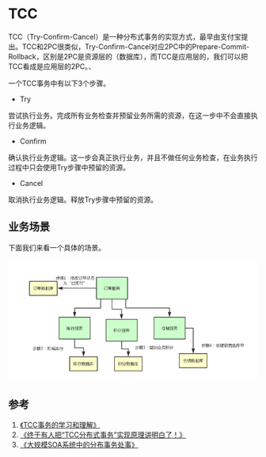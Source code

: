 # TCC

TCC（Try-Confirm-Cancel）是一种分布式事务的实现方式，最早由支付宝提出。TCC和2PC很类似，Try-Confirm-Cancel对应2PC中的Prepare-Commit-Rollback，区别是2PC是资源层的（数据库），而TCC是应用层的，我们可以把TCC看成是应用层的2PC。、

一个TCC事务中有以下3个步骤。

- Try

尝试执行业务。完成所有业务检查并预留业务所需的资源，在这一步中不会直接执行业务逻辑。

- Confirm

确认执行业务逻辑。这一步会真正执行业务，并且不做任何业务检查，在业务执行过程中只会使用Try步骤中预留的资源。

- Cancel

取消执行业务逻辑。释放Try步骤中预留的资源。

## 业务场景

下面我们来看一个具体的场景。

![](resources/try_confirm_cancel_2.png)


## 参考

1. [《TCC事务的学习和理解》](https://blog.souche.com/tccshi-wu-de-xue-xi-he-li-jie/)
2. [《终于有人把“TCC分布式事务”实现原理讲明白了！》](http://developer.51cto.com/art/201811/587425.htm)
3. [《大规模SOA系统中的分布事务处事》](resources/try_confirm_cancel_1.pdf)
